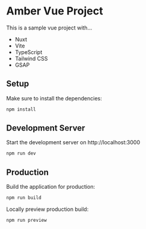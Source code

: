 # Amber Vue Project

This is a sample vue project with...
- Nuxt
- Vite
- TypeScript
- Tailwind CSS
- GSAP

## Setup

Make sure to install the dependencies:

```bash
npm install
```

## Development Server

Start the development server on http://localhost:3000

```bash
npm run dev
```

## Production

Build the application for production:

```bash
npm run build
```

Locally preview production build:

```bash
npm run preview
```